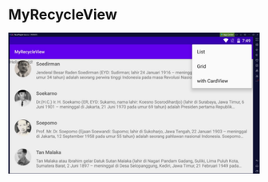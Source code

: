 # MyRecycleView
![alt text](https://github.com/FarelFaiza/MyRecycleView/blob/master/My%20Recycle%20View.jpeg)
